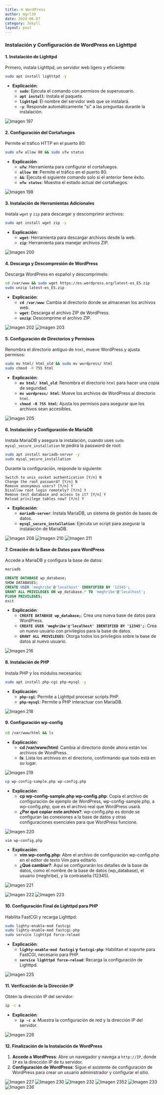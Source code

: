```yaml
---
title: 🌐 WordPress
author: mgrl39
date: 2024-06-07
category: Jekyll
layout: post
---
```


### Instalación y Configuración de WordPress en Lighttpd

#### 1. Instalación de Lighttpd

Primero, instala Lighttpd, un servidor web ligero y eficiente:

```bash
sudo apt install lighttpd -y
```

- **Explicación**:
  - **`sudo`**: Ejecuta el comando con permisos de superusuario.
  - **`apt install`**: Instala el paquete.
  - **`lighttpd`**: El nombre del servidor web que se instalará.
  - **`-y`**: Responde automáticamente "sí" a las preguntas durante la instalación.

![Imagen 197](https://raw.githubusercontent.com/mgrl39/Born2BeRoot/main/steps/b2br_img_197.png)

#### 2. Configuración del Cortafuegos

Permite el tráfico HTTP en el puerto 80:

```bash
sudo ufw allow 80 && sudo ufw status
```

- **Explicación**:
  - **`ufw`**: Herramienta para configurar el cortafuegos.
  - **`allow 80`**: Permite el tráfico en el puerto 80.
  - **`&&`**: Ejecuta el siguiente comando solo si el anterior tiene éxito.
  - **`ufw status`**: Muestra el estado actual del cortafuegos.

![Imagen 198](https://raw.githubusercontent.com/mgrl39/Born2BeRoot/main/steps/b2br_img_198.png)

#### 3. Instalación de Herramientas Adicionales

Instala `wget` y `zip` para descargar y descomprimir archivos:

```bash
sudo apt install wget zip -y
```

- **Explicación**:
  - **`wget`**: Herramienta para descargar archivos desde la web.
  - **`zip`**: Herramienta para manejar archivos ZIP.

![Imagen 200](https://raw.githubusercontent.com/mgrl39/Born2BeRoot/main/steps/b2br_img_200.png)

#### 4. Descarga y Descompresión de WordPress

Descarga WordPress en español y descomprímelo:

```bash
cd /var/www && sudo wget https://es.wordpress.org/latest-es_ES.zip
sudo unzip latest-es_ES.zip
```

- **Explicación**:
  - **`cd /var/www`**: Cambia al directorio donde se almacenan los archivos web.
  - **`wget`**: Descarga el archivo ZIP de WordPress.
  - **`unzip`**: Descomprime el archivo ZIP.

![Imagen 202](https://raw.githubusercontent.com/mgrl39/Born2BeRoot/main/steps/b2br_img_202.png)
![Imagen 203](https://raw.githubusercontent.com/mgrl39/Born2BeRoot/main/steps/b2br_img_203.png)

#### 5. Configuración de Directorios y Permisos

Renombra el directorio antiguo de `html`, mueve WordPress y ajusta permisos:

```bash
sudo mv html/ html_old && sudo mv wordpress/ html
sudo chmod -R 755 html
```

- **Explicación**:
  - **`mv html/ html_old`**: Renombra el directorio `html` para hacer una copia de seguridad.
  - **`mv wordpress/ html`**: Mueve los archivos de WordPress al directorio `html`.
  - **`chmod -R 755 html`**: Ajusta los permisos para asegurar que los archivos sean accesibles.

![Imagen 205](https://raw.githubusercontent.com/mgrl39/Born2BeRoot/main/steps/b2br_img_205.png)

#### 6. Instalación y Configuración de MariaDB

Instala MariaDB y asegura la instalación, cuando uses `sudo mysql_secure_installation` te pedirá la password de root:

```bash
sudo apt install mariadb-server -y
sudo mysql_secure_installation
```

Durante la configuración, responde lo siguiente:

```
Switch to unix_socket authentication [Y/n] N
Change the root password? [Y/n] N
Remove anonymous users? [Y/n] Y
Disallow root login remotely? [Y/n] Y
Remove test database and access to it? [Y/n] Y
Reload privilege tables now? [Y/n] Y
```

- **Explicación**:
  - **`mariadb-server`**: Instala MariaDB, un sistema de gestión de bases de datos.
  - **`mysql_secure_installation`**: Ejecuta un script para asegurar la instalación de MariaDB.

![Imagen 208](https://raw.githubusercontent.com/mgrl39/Born2BeRoot/main/steps/b2br_img_208.png)
![Imagen 210](https://raw.githubusercontent.com/mgrl39/Born2BeRoot/main/steps/b2br_img_210.png)
![Imagen 211](https://raw.githubusercontent.com/mgrl39/Born2BeRoot/main/steps/b2br_img_211.png)

#### 7. Creación de la Base de Datos para WordPress

Accede a MariaDB y configura la base de datos:

```bash
mariadb
```

```sql
CREATE DATABASE wp_database;
SHOW DATABASES;
CREATE USER 'meghribe'@'localhost' IDENTIFIED BY '12345';
GRANT ALL PRIVILEGES ON wp_database.* TO 'meghribe'@'localhost';
FLUSH PRIVILEGES;
exit
```

- **Explicación**:
  - **`CREATE DATABASE wp_database;`**: Crea una nueva base de datos para WordPress.
  - **`CREATE USER 'meghribe'@'localhost' IDENTIFIED BY '12345';`**: Crea un nuevo usuario con privilegios para la base de datos.
  - **`GRANT ALL PRIVILEGES`**: Otorga todos los privilegios sobre la base de datos al nuevo usuario.

![Imagen 216](https://raw.githubusercontent.com/mgrl39/Born2BeRoot/main/steps/b2br_img_216.png)

#### 8. Instalación de PHP

Instala PHP y los módulos necesarios:

```bash
sudo apt install php-cgi php-mysql -y
```

- **Explicación**:
  - **`php-cgi`**: Permite a Lighttpd procesar scripts PHP.
  - **`php-mysql`**: Permite a PHP interactuar con MariaDB.

![Imagen 218](https://raw.githubusercontent.com/mgrl39/Born2BeRoot/main/steps/b2br_img_218.png)


#### 9. Configuración wp-config
```bash
cd /var/www/html && ls
```


   - **Explicación**:
     - **cd /var/www/html**: Cambia al directorio donde ahora están los archivos de WordPress.
     - **ls**: Lista los archivos en el directorio, confirmando que todo está en su lugar.


![Imagen 219](https://raw.githubusercontent.com/mgrl39/Born2BeRoot/main/steps/b2br_img_219.png)

```bash
cp wp-config-sample.php wp-config.php
```


   - **Explicación**:
     - **cp wp-config-sample.php wp-config.php**: Copia el archivo de configuración de ejemplo de WordPress, wp-config-sample.php, a wp-config.php, que es el archivo real que WordPress usará.
     - **¿Por qué copiar este archivo?**: wp-config.php es donde se configuran las conexiones a la base de datos y otras configuraciones esenciales para que WordPress funcione.


![Imagen 220](https://raw.githubusercontent.com/mgrl39/Born2BeRoot/main/steps/b2br_img_220.png)

```bash
vim wp-config.php
```

   - **Explicación**:
     - **vim wp-config.php**: Abre el archivo de configuración wp-config.php en el editor de texto Vim para editarlo.
     - **¿Qué cambiar?**: Aquí se configurarán los detalles de la base de datos, como el nombre de la base de datos (wp_database), el usuario (meghribe), y la contraseña (12345).


![Imagen 221](https://raw.githubusercontent.com/mgrl39/Born2BeRoot/main/steps/b2br_img_221.png)

![Imagen 222](https://raw.githubusercontent.com/mgrl39/Born2BeRoot/main/steps/b2br_img_222.png)
![Imagen 223](https://raw.githubusercontent.com/mgrl39/Born2BeRoot/main/steps/b2br_img_223.png)


#### 10. Configuración Final de Lighttpd para PHP

Habilita FastCGI y recarga Lighttpd:

```bash
sudo lighty-enable-mod fastcgi
sudo lighty-enable-mod fastcgi-php
sudo service lighttpd force-reload
```

- **Explicación**:
  - **`lighty-enable-mod fastcgi` y `fastcgi-php`**: Habilitan el soporte para FastCGI, necesario para PHP.
  - **`service lighttpd force-reload`**: Recarga la configuración de Lighttpd.

![Imagen 225](https://raw.githubusercontent.com/mgrl39/Born2BeRoot/main/steps/b2br_img_225.png)

#### 11. Verificación de la Dirección IP

Obtén la dirección IP del servidor:

```bash
ip -c a
```

- **Explicación**:
  - **`ip -c a`**: Muestra la configuración de red y la dirección IP del servidor.

![Imagen 226](https://raw.githubusercontent.com/mgrl39/Born2BeRoot/main/steps/b2br_img_226.png)

#### 12. Finalización de la Instalación de WordPress

1. **Accede a WordPress**: Abre un navegador y navega a `http://IP`, donde `IP` es la dirección IP de tu servidor.
2. **Configuración de WordPress**: Sigue el asistente de configuración de WordPress para crear un usuario administrador y configurar el sitio.

![Imagen 227](https://raw.githubusercontent.com/mgrl39/Born2BeRoot/main/steps/b2br_img_227.png)
![Imagen 230](https://raw.githubusercontent.com/mgrl39/Born2BeRoot/main/steps/b2br_img_230.png)
![Imagen 232](https://raw.githubusercontent.com/mgrl39/Born2BeRoot/main/steps/b2br_img_232.png)
![Imagen 2352](https://raw.githubusercontent.com/mgrl39/Born2BeRoot/main/steps/b2br_img_2352.png)
![Imagen 233](https://raw.githubusercontent.com/mgrl39/Born2BeRoot/main/steps/b2br_img_233.png)
![Imagen 236](https://raw.githubusercontent.com/mgrl39/Born2BeRoot/main/steps/b2br_img_236.png)
